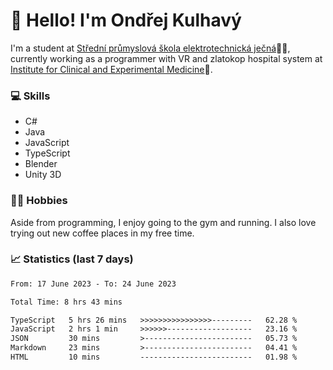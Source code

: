 # 👋 Hello! I'm Ondřej Kulhavý

I'm a student at [Střední průmyslová škola elektrotechnická ječná](https://www.spsejecna.cz/)👨‍🎓, currently working as a programmer with VR and zlatokop hospital system at [Institute for Clinical and Experimental Medicine](https://www.ikem.cz/en/)🏥.

### 💻 Skills
- C#
- Java
- JavaScript
- TypeScript
- Blender
- Unity 3D

### 🏋️‍♂️ Hobbies

Aside from programming, I enjoy going to the gym and running. I also love trying out new coffee places in my free time.

### 📈 Statistics (last 7 days)
<!--START_SECTION:waka-->

```txt
From: 17 June 2023 - To: 24 June 2023

Total Time: 8 hrs 43 mins

TypeScript   5 hrs 26 mins   >>>>>>>>>>>>>>>>---------   62.28 %
JavaScript   2 hrs 1 min     >>>>>>-------------------   23.16 %
JSON         30 mins         >------------------------   05.73 %
Markdown     23 mins         >------------------------   04.41 %
HTML         10 mins         -------------------------   01.98 %
```

<!--END_SECTION:waka-->



